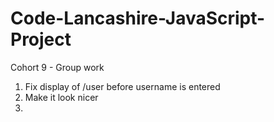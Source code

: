 # Code-Lancashire-JavaScript-Project
Cohort 9 - Group work

1. Fix display of /user before username is entered
2. Make it look nicer
3. 
